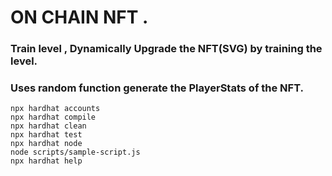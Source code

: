 # ON CHAIN NFT .
### Train level , Dynamically Upgrade the NFT(SVG) by training the level.
### Uses random function generate the PlayerStats of the NFT.

```shell
npx hardhat accounts
npx hardhat compile
npx hardhat clean
npx hardhat test
npx hardhat node
node scripts/sample-script.js
npx hardhat help
```
